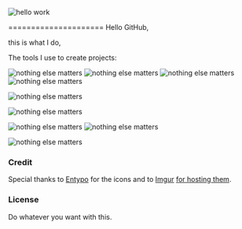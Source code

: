 ![hello work ](https://images.unsplash.com/photo-1489875347897-49f64b51c1f8?ixid=MXwxMjA3fDB8MHxzZWFyY2h8Mnx8aHRtbDV8ZW58MHx8MHw%3D&ixlib=rb-1.2.1&auto=format&fit=crop&w=500&q=60 )

=====================
Hello GitHub, 





this is what I do,


The tools I use to create projects:

![nothing else matters](http://simpleicons.org/icons/html5.svg) ![nothing else matters](http://simpleicons.org/icons/html5.svg) ![nothing else matters](http://simpleicons.org/icons/html5.svg) ![nothing else matters](http://simpleicons.org/icons/html5.svg)

![nothing else matters](http://simpleicons.org/icons/html5.svg)




![nothing else matters](http://simpleicons.org/icons/html5.svg)



![nothing else matters](http://simpleicons.org/icons/html5.svg)
![nothing else matters](http://simpleicons.org/icons/html5.svg)


![nothing else matters](http://simpleicons.org/icons/html5.svg)






### Credit
Special thanks to [Entypo](http://www.entypo.com/) for the icons and to [Imgur](http://imgur.com/tXSoThF,1AGmwO3,yCsTjba,0o48UoR,P3YfQoD,YckIOms#0) [for hosting them](http://imgur.com/Vvy3Kru,fep1WsG,9I6NRUm,VlgBKQ9,jDRp47c,wWzX9uB).

### License
Do whatever you want with this.
